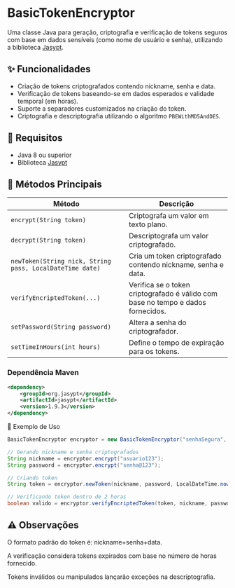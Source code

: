 # BasicTokenEncryptor

Uma classe Java para geração, criptografia e verificação de tokens seguros com base em dados sensíveis (como nome de usuário e senha), utilizando a biblioteca [Jasypt](http://www.jasypt.org/).

## ✨ Funcionalidades

- Criação de tokens criptografados contendo nickname, senha e data.
- Verificação de tokens baseando-se em dados esperados e validade temporal (em horas).
- Suporte a separadores customizados na criação do token.
- Criptografia e descriptografia utilizando o algoritmo `PBEWithMD5AndDES`.

## 🔧 Requisitos

- Java 8 ou superior
- Biblioteca [Jasypt](https://mvnrepository.com/artifact/org.jasypt/jasypt)

## 🧪 Métodos Principais

| Método                                                   | Descrição                                                                        |
| -------------------------------------------------------- | -------------------------------------------------------------------------------- |
| `encrypt(String token)`                                  | Criptografa um valor em texto plano.                                             |
| `decrypt(String token)`                                  | Descriptografa um valor criptografado.                                           |
| `newToken(String nick, String pass, LocalDateTime date)` | Cria um token criptografado contendo nickname, senha e data.                     |
| `verifyEncriptedToken(...)`                              | Verifica se o token criptografado é válido com base no tempo e dados fornecidos. |
| `setPassword(String password)`                           | Altera a senha do criptografador.                                                |
| `setTimeInHours(int hours)`                              | Define o tempo de expiração para os tokens.                                      |

### Dependência Maven

```xml
<dependency>
    <groupId>org.jasypt</groupId>
    <artifactId>jasypt</artifactId>
    <version>1.9.3</version>
</dependency>
```
🚀 Exemplo de Uso
```java
BasicTokenEncryptor encryptor = new BasicTokenEncryptor("senhaSegura", 2);

// Gerando nickname e senha criptografados
String nickname = encryptor.encrypt("usuario123");
String password = encryptor.encrypt("senha@123");

// Criando token
String token = encryptor.newToken(nickname, password, LocalDateTime.now());

// Verificando token dentro de 2 horas
boolean valido = encryptor.verifyEncriptedToken(token, nickname, password);
```
## ⚠️ Observações
O formato padrão do token é: nickname+senha+data.

A verificação considera tokens expirados com base no número de horas fornecido.

Tokens inválidos ou manipulados lançarão exceções na descriptografia.